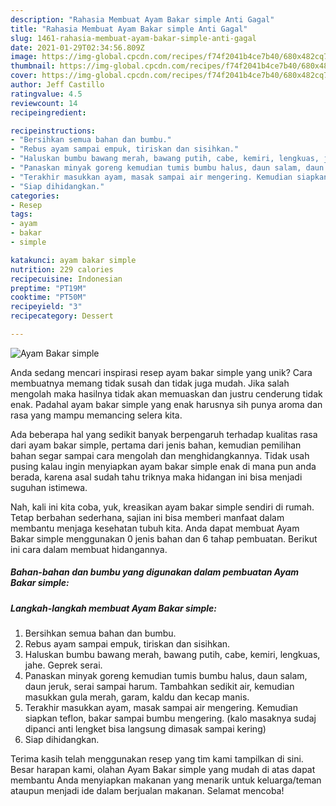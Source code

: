 ```yaml
---
description: "Rahasia Membuat Ayam Bakar simple Anti Gagal"
title: "Rahasia Membuat Ayam Bakar simple Anti Gagal"
slug: 1461-rahasia-membuat-ayam-bakar-simple-anti-gagal
date: 2021-01-29T02:34:56.809Z
image: https://img-global.cpcdn.com/recipes/f74f2041b4ce7b40/680x482cq70/ayam-bakar-simple-foto-resep-utama.jpg
thumbnail: https://img-global.cpcdn.com/recipes/f74f2041b4ce7b40/680x482cq70/ayam-bakar-simple-foto-resep-utama.jpg
cover: https://img-global.cpcdn.com/recipes/f74f2041b4ce7b40/680x482cq70/ayam-bakar-simple-foto-resep-utama.jpg
author: Jeff Castillo
ratingvalue: 4.5
reviewcount: 14
recipeingredient:

recipeinstructions:
- "Bersihkan semua bahan dan bumbu."
- "Rebus ayam sampai empuk, tiriskan dan sisihkan."
- "Haluskan bumbu bawang merah, bawang putih, cabe, kemiri, lengkuas, jahe. Geprek serai."
- "Panaskan minyak goreng kemudian tumis bumbu halus, daun salam, daun jeruk, serai sampai harum. Tambahkan sedikit air, kemudian masukkan gula merah, garam, kaldu dan kecap manis."
- "Terakhir masukkan ayam, masak sampai air mengering. Kemudian siapkan teflon, bakar sampai bumbu mengering. (kalo masaknya sudaj dipanci anti lengket bisa langsung dimasak sampai kering)"
- "Siap dihidangkan."
categories:
- Resep
tags:
- ayam
- bakar
- simple

katakunci: ayam bakar simple 
nutrition: 229 calories
recipecuisine: Indonesian
preptime: "PT19M"
cooktime: "PT50M"
recipeyield: "3"
recipecategory: Dessert

---
```



![Ayam Bakar simple](https://img-global.cpcdn.com/recipes/f74f2041b4ce7b40/680x482cq70/ayam-bakar-simple-foto-resep-utama.jpg)

Anda sedang mencari inspirasi resep ayam bakar simple yang unik? Cara membuatnya memang tidak susah dan tidak juga mudah. Jika salah mengolah maka hasilnya tidak akan memuaskan dan justru cenderung tidak enak. Padahal ayam bakar simple yang enak harusnya sih punya aroma dan rasa yang mampu memancing selera kita.



Ada beberapa hal yang sedikit banyak berpengaruh terhadap kualitas rasa dari ayam bakar simple, pertama dari jenis bahan, kemudian pemilihan bahan segar sampai cara mengolah dan menghidangkannya. Tidak usah pusing kalau ingin menyiapkan ayam bakar simple enak di mana pun anda berada, karena asal sudah tahu triknya maka hidangan ini bisa menjadi suguhan istimewa.


Nah, kali ini kita coba, yuk, kreasikan ayam bakar simple sendiri di rumah. Tetap berbahan sederhana, sajian ini bisa memberi manfaat dalam membantu menjaga kesehatan tubuh kita. Anda dapat membuat Ayam Bakar simple menggunakan 0 jenis bahan dan 6 tahap pembuatan. Berikut ini cara dalam membuat hidangannya.

<!--inarticleads1-->

##### Bahan-bahan dan bumbu yang digunakan dalam pembuatan Ayam Bakar simple:





<!--inarticleads2-->

##### Langkah-langkah membuat Ayam Bakar simple:

1. Bersihkan semua bahan dan bumbu.
1. Rebus ayam sampai empuk, tiriskan dan sisihkan.
1. Haluskan bumbu bawang merah, bawang putih, cabe, kemiri, lengkuas, jahe. Geprek serai.
1. Panaskan minyak goreng kemudian tumis bumbu halus, daun salam, daun jeruk, serai sampai harum. Tambahkan sedikit air, kemudian masukkan gula merah, garam, kaldu dan kecap manis.
1. Terakhir masukkan ayam, masak sampai air mengering. Kemudian siapkan teflon, bakar sampai bumbu mengering. (kalo masaknya sudaj dipanci anti lengket bisa langsung dimasak sampai kering)
1. Siap dihidangkan.




Terima kasih telah menggunakan resep yang tim kami tampilkan di sini. Besar harapan kami, olahan Ayam Bakar simple yang mudah di atas dapat membantu Anda menyiapkan makanan yang menarik untuk keluarga/teman ataupun menjadi ide dalam berjualan makanan. Selamat mencoba!
